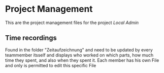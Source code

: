 # Project Management
This are the project management files for the project *Local Admin*
## Time recordings
Found in the folder "Zeitaufzeichnung" and need to be updated by every teammember itsself and displays who worked on which parts, how much time they spent, and also when they spent it.
Each member has his own File and only is permitted to edit this specific File
